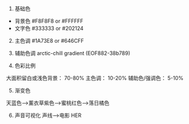 1. 基础色

- 背景色 #F8F8F8 or #FFFFFF
- 文字色 #333333 or #202124

2. 主色调
   #1A73E8 or #646CFF

3. 辅助色调
   arctic-chill gradient (EOF882-38b789)

4. 色彩比例

大面积留白或浅色背景： 70-80%
主色调： 10-20%
辅助色/强调色： 5-10%

5. 渐变色

天蓝色-->薰衣草紫色-->蜜桃红色-->落日橘色

6. 声音可视化
   声线-->电影 HER
